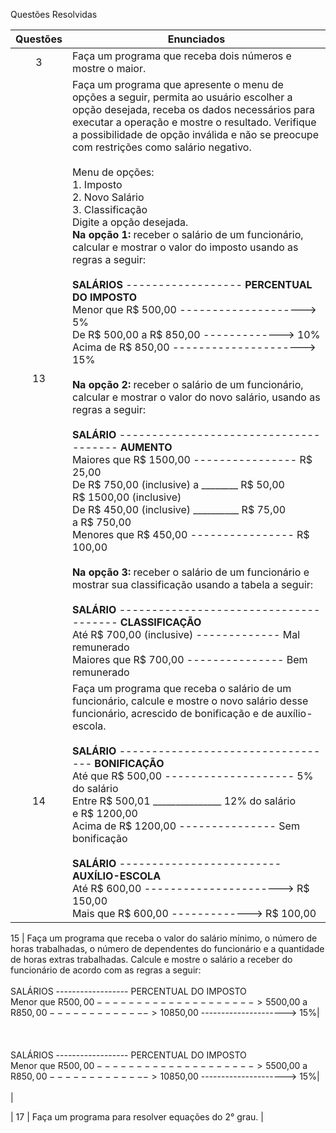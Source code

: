 Questões Resolvidas 

| Questões | Enunciados |
| :-------------: | ------------- |
| 3 | Faça um programa que receba dois números e mostre o maior. |
| 13 | Faça um programa que apresente o menu de opções a seguir, permita ao usuário escolher a opção desejada, receba os dados necessários para executar a operação e mostre o resultado. Verifique a possibilidade de opção inválida e não se preocupe com restrições como salário negativo. <br> <br> Menu de opções: <br> 1. Imposto <br> 2. Novo Salário <br> 3. Classificação <br> Digite a opção desejada. <br> **Na opção 1:** receber o salário de um funcionário, calcular e mostrar o valor do imposto usando as regras a seguir: <br> <br> **SALÁRIOS** ------------------ **PERCENTUAL DO IMPOSTO** <br> Menor que R$ 500,00 --------------------> 5% <br> De R$ 500,00 a R$ 850,00 -------------> 10% <br> Acima de R$ 850,00 ---------------------> 15% <br> <br> **Na opção 2:** receber o salário de um funcionário, calcular e mostrar o valor do novo salário, usando as regras a seguir: <br> <br> **SALÁRIO** -------------------------------------- **AUMENTO** <br> Maiores que R$ 1500,00 ---------------- R$ 25,00 <br> De R$ 750,00 (inclusive) a ________ R$ 50,00  <br> R$ 1500,00 (inclusive)  <br> De R$ 450,00 (inclusive) __________ R$ 75,00 <br> a R$ 750,00  <br> Menores que R$ 450,00 ---------------- R$ 100,00 <br> <br> **Na opção 3:** receber o salário de um funcionário e mostrar sua classificação usando a tabela a seguir: <br> <br> **SALÁRIO** -------------------------------------- **CLASSIFICAÇÃO** <br> Até R$ 700,00 (inclusive) ------------- Mal remunerado <br> Maiores que R$ 700,00 --------------- Bem remunerado <br>  |
| 14 | Faça um programa que receba o salário de um funcionário, calcule e mostre o novo salário desse funcionário, acrescido de bonificação e de auxílio-escola. <br> <br> **SALÁRIO** ---------------------------------- **BONIFICAÇÃO** <br> Até que R$ 500,00 -------------------- 5% do salário <br> Entre R$ 500,01 _______________ 12% do salário  <br> e R$ 1200,00 <br> Acima de R$ 1200,00 --------------- Sem bonificação  <br> <br>  **SALÁRIO** ------------------------- **AUXÍLIO-ESCOLA** <br> Até R$ 600,00 ----------------------> R$ 150,00 <br> Mais que R$ 600,00 -------------> R$ 100,00  |

15 | Faça um programa que receba o valor do salário mínimo, o número de horas trabalhadas, o número de dependentes do funcionário e a quantidade de horas extras trabalhadas. Calcule e mostre o salário a receber do funcionário de acordo com as regras a seguir: <br> <br> SALÁRIOS ------------------ PERCENTUAL DO IMPOSTO <br> Menor que R$500,00 --------------------> 5% <br> De R$500,00 a R$850,00 -------------> 10% <br> Acima de R$850,00 ---------------------> 15%| <br> <br>  <br> <br> SALÁRIOS ------------------ PERCENTUAL DO IMPOSTO <br> Menor que R$500,00 --------------------> 5% <br> De R$500,00 a R$850,00 -------------> 10% <br> Acima de R$850,00 ---------------------> 15%| <br> <br> | 

| 17 | Faça um programa para resolver equações do 2° grau. |

